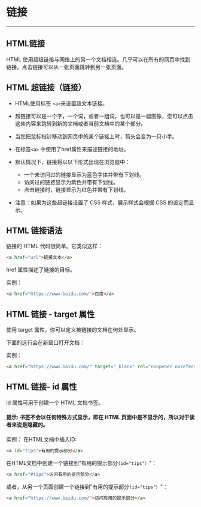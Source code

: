 # 链接
---

## HTML链接

HTML 使用超级链接与网络上的另一个文档相连。几乎可以在所有的网页中找到链接。点击链接可以从一张页面跳转到另一张页面。

## HTML 超链接（链接）

- HTML使用标签 `<a>`来设置超文本链接。
- 超链接可以是一个字，一个词，或者一组词，也可以是一幅图像，您可以点击这些内容来跳转到新的文档或者当前文档中的某个部分。
- 当您把鼠标指针移动到网页中的某个链接上时，箭头会变为一只小手。
- 在标签`<a>` 中使用了href属性来描述链接的地址。

- 默认情况下，链接将以以下形式出现在浏览器中：
	- 一个未访问过的链接显示为蓝色字体并带有下划线。
	- 访问过的链接显示为紫色并带有下划线。
	- 点击链接时，链接显示为红色并带有下划线。
	
- 注意：如果为这些超链接设置了 CSS 样式，展示样式会根据 CSS 的设定而显示。

## HTML 链接语法

链接的 HTML 代码很简单。它类似这样：

```html
<a href="url">链接文本</a>
```
href 属性描述了链接的目标。

实例：
```html
<a href="https://www.baidu.com/">百度</a>
```

## HTML 链接 - target 属性

使用 target 属性，你可以定义被链接的文档在何处显示。

下面的这行会在新窗口打开文档：

实例：
```html
<a href="https://www.baidu.com/" target="_blank" rel="noopener noreferrer">百度</a>
```

## HTML 链接- id 属性

id 属性可用于创建一个 HTML 文档书签。

#### 提示: 书签不会以任何特殊方式显示，即在 HTML 页面中是不显示的，所以对于读者来说是隐藏的。

实例：
在HTML文档中插入ID:
```html
<a id="tips">有用的提示部分</a>
```
在HTML文档中创建一个链接到"有用的提示部分`(id="tips"）`"：
```html
<a href="#tips">访问有用的提示部分</a>
```
或者，从另一个页面创建一个链接到"有用的提示部分`(id="tips"）`"：
```html
<a href="https://www.baidu.com/">访问有用的提示部分</a>
```